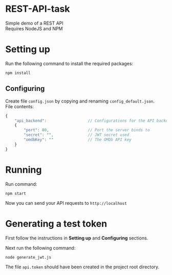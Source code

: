 # REST-API-task
Simple demo of a REST API  
Requires NodeJS and NPM

# Setting up
Run the following command to install the required packages:
```
npm install
```

## Configuring
Create file `config.json` by copying and renaming `config_default.json`.  
File contents:
```js
{
	"api_backend": 					// Configurations for the API backend server
	{
		"port": 80,					// Port the server binds to
		"secret": "",				// JWT secret used
		"omdbKey": ""				// The OMDb API key
	}
}
```

# Running
Run command:
```
npm start
```

Now you can send your API requests to `http://localhost`

# Generating a test token
First follow the instructions in **Setting up** and **Configuring** sections.  

Next run the following command:
```
node generate_jwt.js
```

The file `api.token` should have been created in the project root directory.